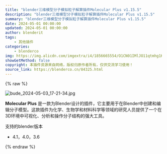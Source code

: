 ```yaml
---
title: "blender三维模型分子模拟粒子解算插件Molecular Plus v1.15.5"
description: "blender三维模型分子模拟粒子解算插件Molecular Plus v1.15.5"
summary: "blender三维模型分子模拟粒子解算插件Molecular Plus v1.15.5"
date: 2024-05-01 00:00:00
updated: 2024-05-01 00:00:00
author: blenderit
tags: 
    - 其他插件
categories:
    - blenderco
img: https://img.alicdn.com/imgextra/i4/1856665554/O1CN01IMlJO11qtmhg1Kf5X_!!1856665554.jpg
showGetMethod: false
copyright: 本插件资源来自网络，版权归原作者所有，仅供交流学习使用！
source_link: https://blenderco.cn/84325.html
---
```


{% raw %}
<p><img src="https://img.alicdn.com/imgextra/i4/1856665554/O1CN01IMlJO11qtmhg1Kf5X_!!1856665554.jpg" alt="bude_2024-05-03_17-21-34.jpg"></p><p><strong>Molecular Plus</strong> 是一款为Blender设计的插件，它主要用于在Blender中创建和编辑分子模型。这款插件为化学、生物学和材料科学等领域的研究人员提供了一个在3D环境中可视化、分析和操作分子结构的强大工具。</p><p>支持的blender版本</p><ul>
<li>4.1，4.0，3.6</li>
</ul>
<div style="display: none">blenderco</div>
{% endraw %}